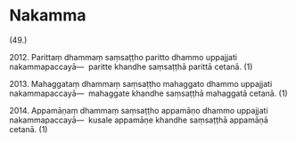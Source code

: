 # Nakamma

(49.)

2012\. Parittaṃ dhammaṃ saṃsaṭṭho paritto dhammo uppajjati nakammapaccayā—  paritte khandhe saṃsaṭṭhā parittā cetanā. (1)

2013\. Mahaggataṃ dhammaṃ saṃsaṭṭho mahaggato dhammo uppajjati nakammapaccayā—  mahaggate khandhe saṃsaṭṭhā mahaggatā cetanā. (1)

2014\. Appamāṇaṃ dhammaṃ saṃsaṭṭho appamāṇo dhammo uppajjati nakammapaccayā—  kusale appamāṇe khandhe saṃsaṭṭhā appamāṇā cetanā. (1)
